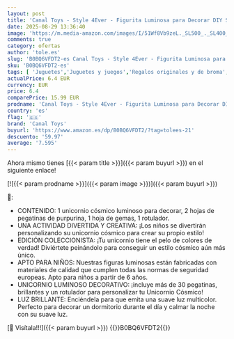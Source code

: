 ```yaml
---
layout: post
title: 'Canal Toys - Style 4Ever - Figurita Luminosa para Decorar DIY Sdo. - Mini Deco DIY Light Up - Kit con Luz Quitamiedos LED  Rotulador y Pegatinas - OFG267'
date: 2025-08-29 13:36:40
image: 'https://m.media-amazon.com/images/I/51Wf8Vb9zeL._SL500_._SL400_.jpg'
comments: true
category: ofertas
author: 'tole.es'
slug: 'B0BQ6VFDT2-es Canal Toys - Style 4Ever - Figurita Luminosa para Decorar...'
sku: 'B0BQ6VFDT2-es'
tags: [ 'Juguetes','Juguetes y juegos','Regalos originales y de broma','canal toys','rotulador','🇪🇸', ]
actualPrice: 6.4 EUR
currency: EUR
price: 6.4
comparePrice: 15.99 EUR
prodname: 'Canal Toys - Style 4Ever - Figurita Luminosa para Decorar DIY Sdo. - Mini Deco DIY Light Up - Kit con Luz Quitamiedos LED  Rotulador y Pegatinas - OFG267'
country: 'es'
flag: '🇪🇸'
brand: 'Canal Toys'
buyurl: 'https://www.amazon.es/dp/B0BQ6VFDT2/?tag=tolees-21'
descuento: '59.97'
average: '7.595'
---
```


Ahora mismo tienes [{{< param title >}}]({{< param buyurl >}}) en el siguiente enlace!

[![{{< param prodname >}}]({{< param image >}})]({{< param buyurl >}})

🔎:

- CONTENIDO: 1 unicornio cósmico luminoso para decorar, 2 hojas de pegatinas de purpurina, 1 hoja de gemas, 1 rotulador.
- UNA ACTIVIDAD DIVERTIDA Y CREATIVA: ¡Los niños se divertirán personalizando su unicornio cósmico para crear su propio estilo!
- EDICIÓN COLECCIONISTA: ¡Tu unicornio tiene el pelo de colores de verdad! Diviértete peinándolo para conseguir un estilo cósmico aún más único.
- APTO PARA NIÑOS: Nuestras figuras luminosas están fabricadas con materiales de calidad que cumplen todas las normas de seguridad europeas. Apto para niños a partir de 6 años.
- UNICORNIO LUMINOSO DECORATIVO: ¡incluye más de 30 pegatinas, brillantes y un rotulador para personalizar tu Unicornio Cósmico!
- LUZ BRILLANTE: Enciéndela para que emita una suave luz multicolor. Perfecto para decorar un dormitorio durante el día y calmar la noche con su suave luz.

[🛒 Visítala!!!]({{< param buyurl >}})
{{<world>}}B0BQ6VFDT2{{</world>}}
